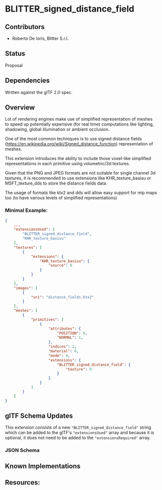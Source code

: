 # BLITTER_signed_distance_field

## Contributors

- Roberto De Ioris, Blitter S.r.l.

## Status

Proposal

## Dependencies

Written against the glTF 2.0 spec.

## Overview

Lot of rendering engines make use of simplified representation of meshes to speed up potentially expensive (for real time) computations like
lighting, shadowing, global illumination or ambient occlusion.

One of the most common techniques is to use signed distance fields (https://en.wikipedia.org/wiki/Signed_distance_function) representation of meshes.

This extension introduces the ability to include those voxel-like simplified representations in each primitive using volumetric/3d textures.

Given that the PNG and JPEG formats are not suitable for single channel 3d textures, it is recommended to use extensions like KHR_texture_basisu or MSFT_texture_dds to store
the distance fields data.

The usage of formats like ktx2 and dds will allow easy support for mip maps too (to have various levels of simplified representations)

### Minimal Example:

```json
{
    ...
    "extensionsUsed": [
        "BLITTER_signed_distance_field",
        "KHR_texture_basisu"
    ],
    "textures": [
        {
            "extensions": {
                "KHR_texture_basisu": {
                    "source": 0
                }
            }
        }
    ],
    "images": [
        {
            "uri": "distance_fields.ktx2"
        }
    ],
    "meshes": [
        {
            "primitives": [
                {
                    "attributes": {
                        "POSITION": 0,
                        "NORMAL": 1,
                    },
                    "indices": 2,
                    "material": 0,
                    "mode": 4,
                    "extensions": {
                        "BLITTER_signed_distance_field": {
                            "texture": 0
                        }
                    }
                }
            ]
        }
    ]
}
```

## glTF Schema Updates

This extension consists of a new `"BLITTER_signed_distance_field"` string which can be added to the glTF's `"extensionsUsed"` array and because it is optional, it does not need to be added to the `"extensionsRequired"` array.

### JSON Schema

## Known Implementations

## Resources:
